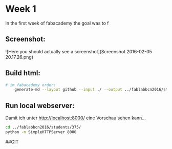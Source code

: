 # Week 1

In the first week of fabacademy the goal was to f


## Screenshot:
![Here you should actually see a screenshot](Screenshot 2016-02-05 20.17.26.png)




## Build html:


```bash
# im fabacademy order:
	generate-md --layout github --input ./ --output ../fablabbcn2016/students/375/
```

## Run local webserver:

Damit ich unter [http://localhost:8000/](http://localhost:8000/) eine Vorschau sehen kann…

```bash
cd ../fablabbcn2016/students/375/
python -m SimpleHTTPServer 8000
```


##GIT